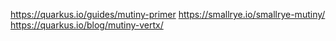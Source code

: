 https://quarkus.io/guides/mutiny-primer
https://smallrye.io/smallrye-mutiny/
https://quarkus.io/blog/mutiny-vertx/
